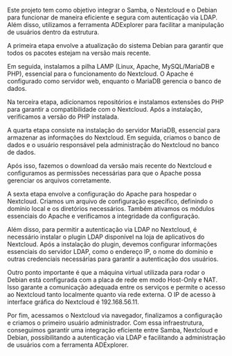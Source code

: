 Este projeto tem como objetivo integrar o Samba, o Nextcloud e o Debian para funcionar de maneira eficiente e segura com autenticação via LDAP. Além disso, utilizamos a ferramenta ADExplorer para facilitar a manipulação de usuários dentro da estrutura.

A primeira etapa envolve a atualização do sistema Debian para garantir que todos os pacotes estejam na versão mais recente.

Em seguida, instalamos a pilha LAMP (Linux, Apache, MySQL/MariaDB e PHP), essencial para o funcionamento do Nextcloud. O Apache é configurado como servidor web, enquanto o MariaDB gerencia o banco de dados.

Na terceira etapa, adicionamos repositórios e instalamos extensões do PHP para garantir a compatibilidade com o Nextcloud. Após a instalação, verificamos a versão do PHP instalada.

A quarta etapa consiste na instalação do servidor MariaDB, essencial para armazenar as informações do Nextcloud. Em seguida, criamos o banco de dados e o usuário responsável pela administração do Nextcloud no banco de dados.

Após isso, fazemos o download da versão mais recente do Nextcloud e configuramos as permissões necessárias para que o Apache possa gerenciar os arquivos corretamente.

A sexta etapa envolve a configuração do Apache para hospedar o Nextcloud. Criamos um arquivo de configuração específico, definindo o domínio local e os diretórios necessários. Também ativamos os módulos essenciais do Apache e verificamos a integridade da configuração.

Além disso, para permitir a autenticação via LDAP no Nextcloud, é necessário instalar o plugin LDAP disponível na loja de aplicativos do Nextcloud. Após a instalação do plugin, devemos configurar informações essenciais do servidor LDAP, como o endereço IP, o nome do domínio e outras credenciais necessárias para garantir a autenticação dos usuários.

Outro ponto importante é que a máquina virtual utilizada para rodar o Debian está configurada com a placa de rede em modo Host-Only e NAT. Isso garante a comunicação adequada entre os serviços e permite o acesso ao Nextcloud tanto localmente quanto via rede externa. O IP de acesso à interface gráfica do Nextcloud é 192.168.56.11.

Por fim, acessamos o Nextcloud via navegador, finalizamos a configuração e criamos o primeiro usuário administrador. Com essa infraestrutura, conseguimos garantir uma integração eficiente entre Samba, Nextcloud e Debian, possibilitando a autenticação via LDAP e facilitando a administração de usuários com a ferramenta ADExplorer.